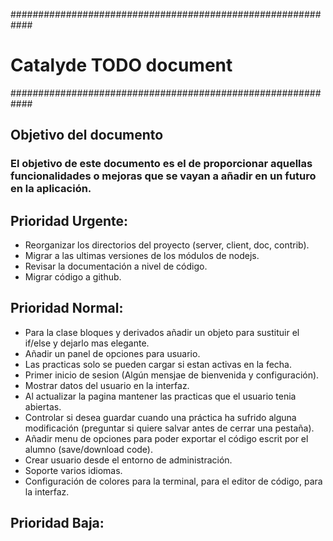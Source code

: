 ############################################################
#                  Catalyde TODO document                  #
############################################################


## Objetivo del documento                  

### El objetivo de este documento es el de proporcionar aquellas funcionalidades o mejoras que se vayan a añadir en un futuro en la aplicación.



## Prioridad Urgente:

 - Reorganizar los directorios del proyecto (server, client, doc, contrib).
 - Migrar a las ultimas versiones de los módulos de nodejs.
 - Revisar la documentación a nivel de código.
 - Migrar código a github.

## Prioridad Normal:

- Para la clase bloques y derivados añadir un objeto para sustituir el if/else y dejarlo mas elegante.
- Añadir un panel de opciones para usuario.
- Las practicas solo se pueden cargar si estan activas en la fecha.
- Primer inicio de sesion (Algún mensjae de bienvenida y configuración).
- Mostrar datos del usuario en la interfaz.
- Al actualizar la pagina mantener las practicas que el usuario tenia abiertas.
- Controlar si desea guardar cuando una práctica ha sufrido alguna modificación (preguntar si quiere salvar antes de cerrar una pestaña).
- Añadir menu de opciones para poder exportar el código escrit por el alumno (save/download code).
- Crear usuario desde el entorno de administración.
- Soporte varios idiomas.
- Configuración de colores para la terminal, para el editor de código, para la interfaz.

## Prioridad Baja:
